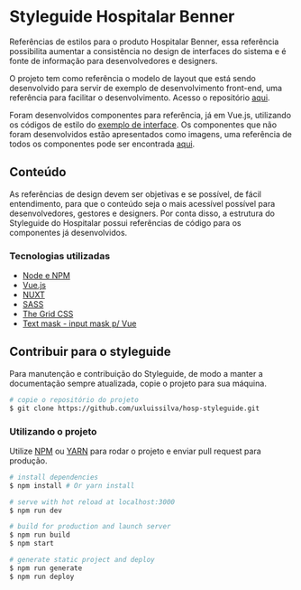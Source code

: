 # Styleguide Hospitalar Benner
Referências de estilos para o produto Hospitalar Benner, essa referência possibilita aumentar a consistência no design de interfaces do sistema e é fonte de informação para desenvolvedores e designers.

O projeto tem como referência o modelo de layout que está sendo desenvolvido para servir de exemplo de desenvolvimento front-end, uma referência para facilitar o desenvolvimento. Acesso o repositório [aqui](https://github.com/uxluissilva/hosp-redesign-ex).

Foram desenvolvidos componentes para referência, já em Vue.js, utilizando os códigos de estilo do [exemplo de interface](https://uxluissilva.github.io/hosp-redesign-ex/). Os componentes que não foram desenvolvidos estão apresentados como imagens, uma referência de todos os componentes pode ser encontrada [aqui](https://trello-attachments.s3.amazonaws.com/5aa02df6e3f0b249717852be/5ae5b24da902bb53b069d09e/6d5b10523077b420b3530550c5810c38/Styleguide.png).

## Conteúdo
As referências de design devem ser objetivas e se possível, de fácil entendimento, para que o conteúdo seja o mais acessível possível para desenvolvedores, gestores e designers. Por conta disso, a estrutura do Styleguide do Hospitalar possui referências de código para os componentes já desenvolvidos.

### Tecnologias utilizadas
- [Node e NPM](https://nodejs.org/en/)
- [Vue.js](https://vuejs.org/)
- [NUXT](https://nuxtjs.org/)
- [SASS](https://sass-lang.com/)
- [The Grid CSS](http://quinalha.me/the-grid/)
- [Text mask - input mask p/ Vue](https://github.com/text-mask/text-mask)

## Contribuir para o styleguide
Para manutenção e contribuição do Styleguide, de modo a manter a documentação sempre atualizada, copie o projeto para sua máquina.

```bash
# copie o repositório do projeto
$ git clone https://github.com/uxluissilva/hosp-styleguide.git
```

### Utilizando o projeto
Utilize [NPM](https://www.npmjs.com/) ou [YARN](https://yarnpkg.com/en/) para rodar o projeto e enviar pull request para produção.

```bash
# install dependencies
$ npm install # Or yarn install

# serve with hot reload at localhost:3000
$ npm run dev

# build for production and launch server
$ npm run build
$ npm start

# generate static project and deploy
$ npm run generate
$ npm run deploy
```
